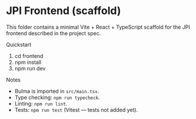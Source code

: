 # JPI Frontend (scaffold)

This folder contains a minimal Vite + React + TypeScript scaffold for the JPI frontend described in the project spec.

Quickstart

1. cd frontend
2. npm install
3. npm run dev

Notes
- Bulma is imported in `src/main.tsx`.
- Type checking: `npm run typecheck`.
- Linting: `npm run lint`.
- Tests: `npm run test` (Vitest — tests not added yet).
